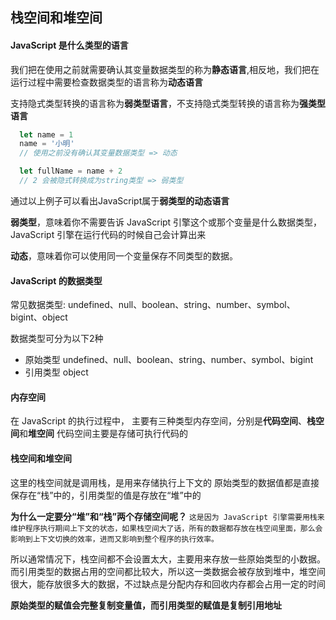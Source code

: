 ## 栈空间和堆空间
#### JavaScript 是什么类型的语言

我们把在使用之前就需要确认其变量数据类型的称为**静态语言**,相反地，我们把在运行过程中需要检查数据类型的语言称为**动态语言**

支持隐式类型转换的语言称为**弱类型语言**，不支持隐式类型转换的语言称为**强类型语言**

```js
  let name = 1
  name = '小明' 
  // 使用之前没有确认其变量数据类型 => 动态

  let fullName = name + 2
  // 2 会被隐式转换成为string类型 => 弱类型

```
通过以上例子可以看出JavaScript属于**弱类型的动态语言**

**弱类型**，意味着你不需要告诉 JavaScript 引擎这个或那个变量是什么数据类型，JavaScript 引擎在运行代码的时候自己会计算出来

**动态**，意味着你可以使用同一个变量保存不同类型的数据。

#### JavaScript 的数据类型
常见数据类型:
  undefined、null、boolean、string、number、symbol、bigint、object
  
  数据类型可分为以下2种
  + 原始类型
     undefined、null、boolean、string、number、symbol、bigint
  + 引用类型
    object

#### 内存空间
 在 JavaScript 的执行过程中， 主要有三种类型内存空间，分别是**代码空间**、**栈空间**和**堆空间**
代码空间主要是存储可执行代码的

#### 栈空间和堆空间
这里的栈空间就是调用栈，是用来存储执行上下文的
原始类型的数据值都是直接保存在“栈”中的，引用类型的值是存放在“堆”中的

**为什么一定要分“堆”和“栈”两个存储空间呢？**
`
  这是因为 JavaScript 引擎需要用栈来维护程序执行期间上下文的状态，如果栈空间大了话，所有的数据都存放在栈空间里面，那么会影响到上下文切换的效率，进而又影响到整个程序的执行效率。
`

所以通常情况下，栈空间都不会设置太大，主要用来存放一些原始类型的小数据。而引用类型的数据占用的空间都比较大，所以这一类数据会被存放到堆中，堆空间很大，能存放很多大的数据，不过缺点是分配内存和回收内存都会占用一定的时间


**原始类型的赋值会完整复制变量值，而引用类型的赋值是复制引用地址**